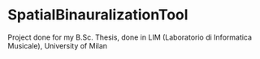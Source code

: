 # SpatialBinauralizationTool
Project done for my B.Sc. Thesis, done in LIM (Laboratorio di Informatica Musicale), University of Milan
